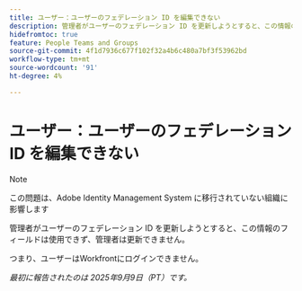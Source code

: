 ```yaml
---
title: ユーザー：ユーザーのフェデレーション ID を編集できない
description: 管理者がユーザーのフェデレーション ID を更新しようとすると、この情報のフィールドは使用できず、管理者は更新できません。
hidefromtoc: true
feature: People Teams and Groups
source-git-commit: 4f1d7936c677f102f32a4b6c480a7bf3f53962bd
workflow-type: tm+mt
source-wordcount: '91'
ht-degree: 4%

---
```



# ユーザー：ユーザーのフェデレーション ID を編集できない

>[!NOTE]
>
>この問題は、Adobe Identity Management System に移行されていない組織に影響します

管理者がユーザーのフェデレーション ID を更新しようとすると、この情報のフィールドは使用できず、管理者は更新できません。

つまり、ユーザーはWorkfrontにログインできません。

_最初に報告されたのは 2025年9月9日（PT）です。_
